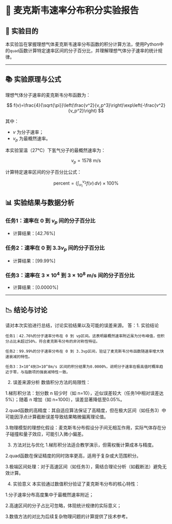 # 📗 麦克斯韦速率分布积分实验报告

## 📖 实验目的

本实验旨在掌握理想气体麦克斯韦速率分布函数的积分计算方法，使用Python中的`quad`函数计算特定速率区间的分子百分比，并理解理想气体分子速率的统计规律。

---

## 📚 实验原理与公式

理想气体分子速率的麦克斯韦分布函数为：

$$
f(v)=\frac{4}{\sqrt{\pi}}\left(\frac{v^2}{v_p^3}\right)\exp\left(-\frac{v^2}{v_p^2}\right)
$$

其中：

-  $v$ 为分子速率；
-  $v_p$ 为最概然速率。

本实验室温（27℃）下氢气分子的最概然速率为：

$$
v_{p} = 1578 \text{ m/s}
$$

计算特定速率区间的分子百分比公式：

$$
\text{percent} = \left(\int_{v_1}^{v_2} f(v) \, dv\right) \times 100\%
$$


## 📊 实验结果与数据分析

### 任务1：速率在 $0$ 到 $v_p$ 间的分子百分比

- 计算结果：[42.76%]

### 任务2：速率在 $0$ 到 $3.3v_p$ 间的分子百分比

- 计算结果：[99.99%]

### 任务3：速率在 $3\times 10^4$ 到 $3\times 10^8$ m/s 间的分子百分比

- 计算结果：[0.0000%]

---

## 📉 结论与讨论

请对本次实验进行总结，讨论实验结果以及可能的误差来源。
答：1. 实验结论

    任务1：42.76%的分子速率分布在 0 到 vp区间。这表明最概然速率附近虽为分布峰值，但积分占比未超过50%，符合麦克斯韦分布的非对称性特征。
    
    任务2：99.99%的分子速率分布在 0 到 3.3vp区间，验证了麦克斯韦分布函数随速率增大快速衰减的特性。
    
    任务3：3×10^4到3×10^8m/s 区间的积分结果为0.0000%，说明分子速率在极高值时概率趋近于零，与指数项的强衰减特性一致。

2. 误差来源分析
数值积分方法的局限性：

1.梯形积分法：划分数 n 较少时（如 n=10），近似误差较大（任务1中相对误差达5%）；随着 n 增加（如 n=1000），误差显著降低至0.05%。

2.quad函数的高精度：其自适应算法保证了高精度，但在极大区间（如任务3）中可能因浮点计算截断误差导致结果略微偏离理论值。

3.物理模型的理想化假设：麦克斯韦分布假设分子间无相互作用，实际气体存在分子碰撞和量子效应，可能引入微小偏差。

3. 方法对比与优化
1.梯形积分法适合教学演示，但需权衡计算成本与精度。

2.quad函数在保证精度的同时效率更高，适用于复杂或大范围积分。

3.极端区间处理：对于高速区间（如任务3），需结合理论分析（如截断法）避免无效计算。

4. 实验意义
本实验通过数值积分验证了麦克斯韦分布的核心特性：

1.分子速率分布高度集中于最概然速率附近；

2.高速区间的分子占比可忽略，体现统计规律的实际意义；

3.数值方法的对比为后续复杂物理问题的计算提供了技术参考。
